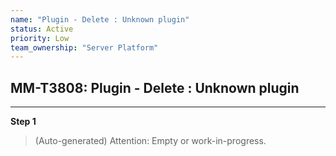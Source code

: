 ```yaml
---
name: "Plugin - Delete : Unknown plugin"
status: Active
priority: Low
team_ownership: "Server Platform"
---
```


## MM-T3808: Plugin - Delete : Unknown plugin

---

**Step 1**

> (Auto-generated) Attention: Empty or work-in-progress.
